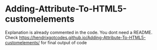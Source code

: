 # Adding-Attribute-To-HTML5-customelements  
Explanation is already commented in the code. You dont need a README.  
Check https://hendrixgotcodes.github.io/Adding-Attribute-To-HTML5-customelements/ for final output of code
